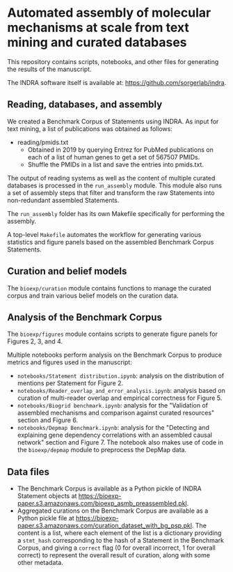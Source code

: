 # Automated assembly of molecular mechanisms at scale from text mining and curated databases

This repository contains scripts, notebooks, and other files
for generating the results of the manuscript.

The INDRA software itself is available at: https://github.com/sorgerlab/indra.

## Reading, databases, and assembly

We created a Benchmark Corpus of Statements using INDRA. As input for text
mining, a list of publications was obtained as follows:

* reading/pmids.txt
  * Obtained in 2019 by querying Entrez for PubMed publications on each of a
    list of human genes to get a set of 567507 PMIDs.
  * Shuffle the PMIDs in a list and save the entries into pmids.txt.

The output of reading systems as well as the content of multiple curated
databases is processed in the `run_assembly` module. This module also runs
a set of assembly steps that filter and transform the raw Statements into
non-redundant assembled Statements.

The `run_assembly` folder has its own Makefile specifically for performing
the assembly.

A top-level `Makefile` automates the workflow for generating various statistics and figure panels based on the assembled Benchmark Corpus Statements.

## Curation and belief models

The `bioexp/curation` module contains functions to manage the curated
corpus and train various belief models on the curation data.

## Analysis of the Benchmark Corpus

The `bioexp/figures` module contains scripts to generate figure panels for
Figures 2, 3, and 4.

Multiple notebooks perform analysis on the Benchmark Corpus to produce
metrics and figures used in the manuscript:
* `notebooks/Statement distribution.ipynb`: analysis on the distribution of mentions per Statement for Figure 2.
* `notebooks/Reader_overlap_and_error_analysis.ipynb`: analysis based on curation of multi-reader overlap and empirical correctness for Figure 5.
* `notebooks/Biogrid benchmark.ipynb`: analysis for the "Validation of assembled mechanisms and comparison against curated resources" section and Figure 6.
* `notebooks/Depmap Benchmark.ipynb`: analysis for the "Detecting and explaining gene dependency correlations with an assembled causal network" section and Figure 7. The notebook also makes use of code in the `bioexp/depmap` module to preprocess the DepMap data.

## Data files

* The Benchmark Corpus is available as a Python pickle of INDRA Statement objects at https://bioexp-paper.s3.amazonaws.com/bioexp_asmb_preassembled.pkl.
* Aggregated curations on the Benchmark Corpus are available as a Python pickle file at https://bioexp-paper.s3.amazonaws.com/curation_dataset_with_bg_psp.pkl. The content is a list, where each element of the list is a dictionary providing a `stmt_hash` corresponding to the hash of a Statement in the Benchmark Corpus, and giving a `correct` flag (0 for overall incorrect, 1 for overall correct) to represent the overall result of curation, along with some other metadata.
